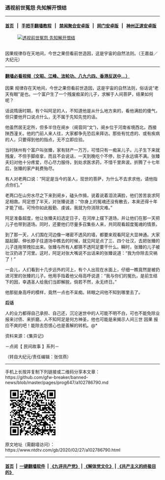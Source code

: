 ### 透视前世冤怨 先知解开恨结
------------------------

#### [首页](https://github.com/gfw-breaker/banned-news/blob/master/README.md) &nbsp;&nbsp;|&nbsp;&nbsp; [手把手翻墙教程](https://github.com/gfw-breaker/guides/wiki) &nbsp;&nbsp;|&nbsp;&nbsp; [禁闻聚合安卓版](https://github.com/gfw-breaker/bn-android) &nbsp;&nbsp;|&nbsp;&nbsp; [网门安卓版](https://github.com/oGate2/oGate) &nbsp;&nbsp;|&nbsp;&nbsp; [神州正道安卓版](https://github.com/SzzdOgate/update) 



<div><div class="featured_image">
 <a href="https://i.ntdtv.com/assets/uploads/2020/02/2020-02-27_113033.jpg" target="_blank">
  <figure>
   <img alt="透视前世冤怨 先知解开恨结" src="https://i.ntdtv.com/assets/uploads/2020/02/2020-02-27_113033-800x450.jpg"/>
  </figure><br/>
 </a>
 <span class="caption">
  因果规律存在天地间，今世之果但看前世造因，这是宇宙的自然法则。（王嘉益／ 大纪元）
 </span>
</div>
</div><hr/>

#### [翻墙必看视频（文昭、江峰、法轮功、八九六四、香港反送中...）](https://github.com/gfw-breaker/banned-news/blob/master/pages/link3.md)

<div><div class="post_content" itemprop="articleBody">
 <p>
  <ok href="https://www.ntdtv.com/gb/因果.htm">
   因果
  </ok>
  规律存在天地间，今世之果但看前世造因，这是宇宙的自然法则，俗话说“老天有眼”是也。一个富户生了一个残废痴呆的儿子，求解于人间菩萨，结果如何呢？
 </p>
 <p>
  话说隋唐时期，有个叫阿足的人，不知道他是从什么地方来的，看他满脸的傻气，但只要他开口说点什么，无不属于先知先觉的话。
 </p>
 <p>
  他虽然居无定所，但多半住在阌乡（阌音同“文”)，阌乡位于河南省境西北，西接陕西潼关。他的门前人来人往，大家都争先恐后来拜访。那些有忧虑的、或有疾病的人，只要得到他的指点，无不立即应验。
 </p>
 <p>
  当时陕州有个富户叫张臻，家有财产一万万，可惜只有一痴呆儿子。儿子生下来就残废，不但手脚痉挛，而且不会说话，一天到晚吃个不停，肚子永远填不满。张臻夫妇对他十分疼爱，尽心尽力服侍，到处求医求药，不惜千里奔波。折腾了十七年后，张臻的家产耗费殆尽。
 </p>
 <p>
  有人对老两口说：“阿足是当今的圣人，现世的菩萨，为什么不去求求他，请他指点你们。”
 </p>
 <p>
  老两口在山穷水尽之下来到阌乡，磕头作揖，说着说着泪流满脸，他们苦苦哀求阿足相救。阿足想了半天，对张臻说道：“你身上的冤魂还没有散去，本来还得十年才能了结。可怜你如此殷勤、虔诚，我就为你消除灾难。”
 </p>
 <p>
  阿足准备超度，他让张臻夫妇选定日子，在河岸上摆下道场，并让他们在那一天把儿子也带到道场。同时，还要他们尽量多召集些人来，共同观看超度冤魂的情景。
 </p>
 <p>
  到了那一天，人们围在河边像一堵密不透风的墙，都要来观看阿足大显神通。大家踮起脚、伸长脖子往道场中瞧去的时候，就见阿足点了三、四个壮汉，去把张臻的儿子连拖带拽拉出来。张臻与所有人都猜不透阿足要干什么。瞬时，张臻的儿子被壮汉扔进了河里。这时，阿足对张大嘴说不出话来的张臻说道：“我为你除去灾祸了！”
 </p>
 <p>
  一会儿，人们看到十几步远外的河上，有个人出现在水面上，仔细一瞧竟然是被扔进河里的张臻的儿子。他用手指着他父母高呼说道：“我与你们的冤仇，是前生结下的因，幸遇圣人给我们当即解脱，倘若不然，永无终日。”
 </p>
 <p>
  他那挺身高呼的模样，竟然一点也不呆痴。转眼之间他不知到哪里去了。
 </p>
 <p>
  <strong>
   后话
  </strong>
 </p>
 <p>
  人的业力都得自己承担、自己还，沉沦迷世中的人可能不明不白，可也不能免除业报来讨债、来折磨。人不知阿足是何方神圣，他也可能是来揭示人间三世
  <ok href="https://www.ntdtv.com/gb/因果.htm">
   因果
  </ok>
  报应不爽的吧！能除去怨恨心也是善解的转机。@*
 </p>
 <p>
  资料来源：《集异记》
 </p>
 <p>
  －点阅【
  <ok href="https://www.ntdtv.com/gb/民间故事.htm">
   民间故事
  </ok>
  】系列－
 </p>
 <p>
  （转自大纪元/责任编辑：张信燕）
 </p>
 <div class="single_ad">
 </div>
</div>
</div>
<hr/>
手机上长按并复制下列链接或二维码分享本文章：<br/>
https://github.com/gfw-breaker/banned-news/blob/master/pages/prog647/a102786790.md <br/>
<a href='https://github.com/gfw-breaker/banned-news/blob/master/pages/prog647/a102786790.md'><img src='https://github.com/gfw-breaker/banned-news/blob/master/pages/prog647/a102786790.md.png'/></a> <br/>
原文地址（需翻墙访问）：https://www.ntdtv.com/gb/2020/02/27/a102786790.html


------------------------
#### [首页](https://github.com/gfw-breaker/banned-news/blob/master/README.md) &nbsp;|&nbsp; [一键翻墙软件](https://github.com/gfw-breaker/nogfw/blob/master/README.md) &nbsp;| [《九评共产党》](https://github.com/gfw-breaker/9ping.md/blob/master/README.md#九评之一评共产党是什么) | [《解体党文化》](https://github.com/gfw-breaker/jtdwh.md/blob/master/README.md) | [《共产主义的终极目的》](https://github.com/gfw-breaker/gczydzjmd.md/blob/master/README.md)


<img src='http://gfw-breaker.win/banned-news/pages/prog647/a102786790.md' width='0px' height='0px'/>